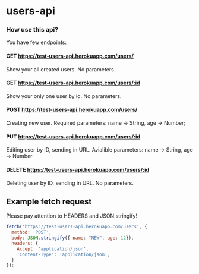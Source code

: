 # users-api
### How use this api?
You have few endpoints: 

#### GET https://test-users-api.herokuapp.com/users/ 
Show your all created users. No parameters.

#### GET https://test-users-api.herokuapp.com/users/:id
Show your only one user by id. No parameters.

#### POST https://test-users-api.herokuapp.com/users/ 
Creating new user. Required parameters: name -> String, age -> Number;

#### PUT https://test-users-api.herokuapp.com/users/:id
Editing user by ID, sending in URL. Avialible parameters: name -> String, age -> Number

#### DELETE https://test-users-api.herokuapp.com/users/:id
Deleting user by ID, sending in URL. No parameters.

## Example fetch request
Please pay attention to HEADERS and JSON.stringify!

  ```javascript
  fetch('https://test-users-api.herokuapp.com/users', {
    method: 'POST',
    body: JSON.stringify({ name: "NEW", age: 12}),
    headers: {
      Accept: 'application/json',
      'Content-Type': 'application/json',
    }
  });
  ```
